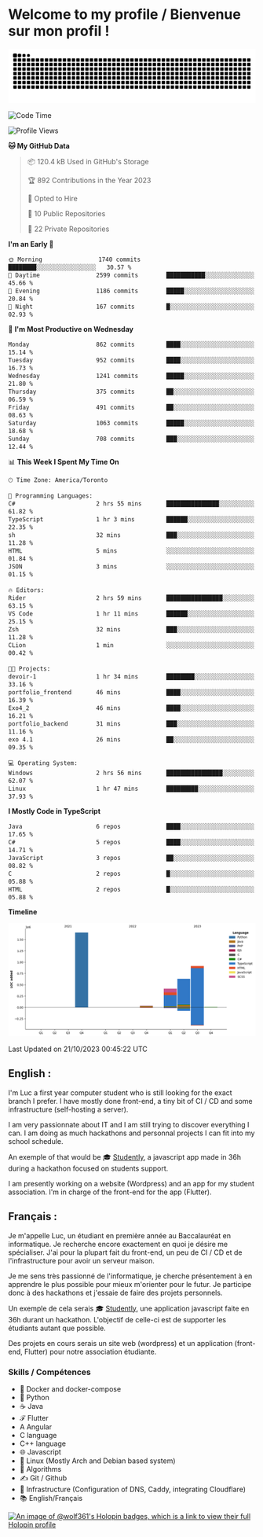 # Welcome to my profile / Bienvenue sur mon profil !

![snake gif](https://github.com/wolf-361/wolf-361/blob/output/github-contribution-grid-snake.svg)

<!--START_SECTION:waka-->
![Code Time](http://img.shields.io/badge/Code%20Time-414%20hrs%2036%20mins-blue)

![Profile Views](http://img.shields.io/badge/Profile%20Views-0-blue)

**🐱 My GitHub Data** 

> 📦 120.4 kB Used in GitHub's Storage 
 > 
> 🏆 892 Contributions in the Year 2023
 > 
> 💼 Opted to Hire
 > 
> 📜 10 Public Repositories 
 > 
> 🔑 22 Private Repositories 
 > 
**I'm an Early 🐤** 

```text
🌞 Morning                1740 commits        ████████░░░░░░░░░░░░░░░░░   30.57 % 
🌆 Daytime                2599 commits        ███████████░░░░░░░░░░░░░░   45.66 % 
🌃 Evening                1186 commits        █████░░░░░░░░░░░░░░░░░░░░   20.84 % 
🌙 Night                  167 commits         █░░░░░░░░░░░░░░░░░░░░░░░░   02.93 % 
```
📅 **I'm Most Productive on Wednesday** 

```text
Monday                   862 commits         ████░░░░░░░░░░░░░░░░░░░░░   15.14 % 
Tuesday                  952 commits         ████░░░░░░░░░░░░░░░░░░░░░   16.73 % 
Wednesday                1241 commits        █████░░░░░░░░░░░░░░░░░░░░   21.80 % 
Thursday                 375 commits         ██░░░░░░░░░░░░░░░░░░░░░░░   06.59 % 
Friday                   491 commits         ██░░░░░░░░░░░░░░░░░░░░░░░   08.63 % 
Saturday                 1063 commits        █████░░░░░░░░░░░░░░░░░░░░   18.68 % 
Sunday                   708 commits         ███░░░░░░░░░░░░░░░░░░░░░░   12.44 % 
```


📊 **This Week I Spent My Time On** 

```text
🕑︎ Time Zone: America/Toronto

💬 Programming Languages: 
C#                       2 hrs 55 mins       ███████████████░░░░░░░░░░   61.82 % 
TypeScript               1 hr 3 mins         ██████░░░░░░░░░░░░░░░░░░░   22.35 % 
sh                       32 mins             ███░░░░░░░░░░░░░░░░░░░░░░   11.28 % 
HTML                     5 mins              ░░░░░░░░░░░░░░░░░░░░░░░░░   01.84 % 
JSON                     3 mins              ░░░░░░░░░░░░░░░░░░░░░░░░░   01.15 % 

🔥 Editors: 
Rider                    2 hrs 59 mins       ████████████████░░░░░░░░░   63.15 % 
VS Code                  1 hr 11 mins        ██████░░░░░░░░░░░░░░░░░░░   25.15 % 
Zsh                      32 mins             ███░░░░░░░░░░░░░░░░░░░░░░   11.28 % 
CLion                    1 min               ░░░░░░░░░░░░░░░░░░░░░░░░░   00.42 % 

🐱‍💻 Projects: 
devoir-1                 1 hr 34 mins        ████████░░░░░░░░░░░░░░░░░   33.16 % 
portfolio_frontend       46 mins             ████░░░░░░░░░░░░░░░░░░░░░   16.39 % 
Exo4_2                   46 mins             ████░░░░░░░░░░░░░░░░░░░░░   16.21 % 
portfolio_backend        31 mins             ███░░░░░░░░░░░░░░░░░░░░░░   11.16 % 
exo 4.1                  26 mins             ██░░░░░░░░░░░░░░░░░░░░░░░   09.35 % 

💻 Operating System: 
Windows                  2 hrs 56 mins       ████████████████░░░░░░░░░   62.07 % 
Linux                    1 hr 47 mins        █████████░░░░░░░░░░░░░░░░   37.93 % 
```

**I Mostly Code in TypeScript** 

```text
Java                     6 repos             ████░░░░░░░░░░░░░░░░░░░░░   17.65 % 
C#                       5 repos             ████░░░░░░░░░░░░░░░░░░░░░   14.71 % 
JavaScript               3 repos             ██░░░░░░░░░░░░░░░░░░░░░░░   08.82 % 
C                        2 repos             █░░░░░░░░░░░░░░░░░░░░░░░░   05.88 % 
HTML                     2 repos             █░░░░░░░░░░░░░░░░░░░░░░░░   05.88 % 
```



**Timeline**

![Lines of Code chart](https://raw.githubusercontent.com/wolf-361/wolf-361/main/assets/bar_graph.png)


 Last Updated on 21/10/2023 00:45:22 UTC
<!--END_SECTION:waka-->

## English : 

I'm Luc a first year computer student who is still looking for the exact branch I prefer. I have mostly done front-end, a tiny bit of CI / CD and some infrastructure (self-hosting a server).

I am very passionnate about IT and I am still trying to discover everything I can. I am doing as much hackathons and personnal projects I can fit into my school schedule.

An exemple of that would be 🎓 [Studently](https://github.com/wolf-361/Studently-CodeJam12), a javascript app made in 36h during a hackathon focused on students support.

I am presently working on a website (Wordpress) and an app for my student association. I'm in charge of the front-end for the app (Flutter).

## Français :

Je m'appelle Luc, un étudiant en première année au Baccalauréat en informatique. Je recherche encore exactement en quoi je désire me spécialiser. J'ai pour la plupart fait du front-end, un peu de CI / CD et de l'infrastructure pour avoir un serveur maison.

Je me sens très passionné de l'informatique, je cherche présentement à en apprendre le plus possible pour mieux m'orienter pour le futur. Je participe donc à des hackathons et j'essaie de faire des projets personnels.

Un exemple de cela serais 🎓 [Studently](https://github.com/wolf-361/Studently-CodeJam12), une application javascript faite en 36h durant un hackathon. L'objectif de celle-ci est de supporter les étudiants autant que possible.

Des projets en cours serais un site web (wordpress) et un application (front-end, Flutter) pour notre association étudiante.

###  Skills / Compétences

* 🐋 Docker and docker-compose
* 🐍 Python
* ☕ Java
* ℱ Flutter
* A Angular
* C language
* C++ language
* 🌐 Javascript
* 🐧 Linux (Mostly Arch and Debian based system)
* 🧩 Algorithms
* ✍️ Git / Github
* 📜 Infrastructure (Configuration of DNS, Caddy, integrating Cloudflare)
* 📚 English/Français

[![An image of @wolf361's Holopin badges, which is a link to view their full Holopin profile](https://holopin.me/wolf361)](https://holopin.io/@wolf361)


